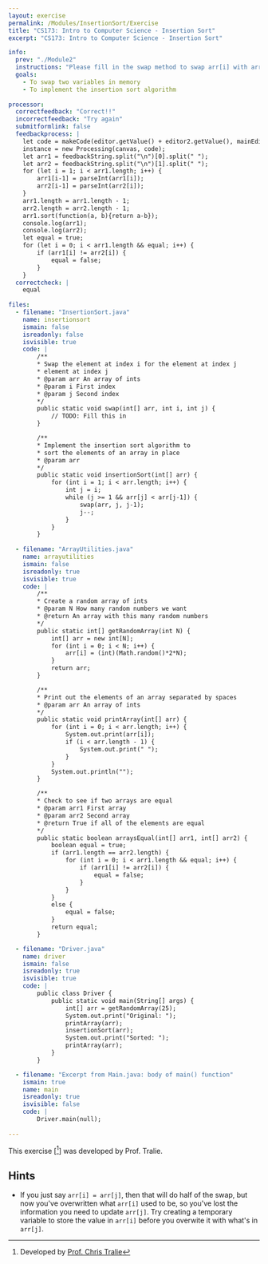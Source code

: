 ```yaml
---
layout: exercise
permalink: /Modules/InsertionSort/Exercise
title: "CS173: Intro to Computer Science - Insertion Sort"
excerpt: "CS173: Intro to Computer Science - Insertion Sort"

info:
  prev: "./Module2"
  instructions: "Please fill in the swap method to swap arr[i] with arr[j]. Below is some of the code we wrote in the video to setup random arrays, as well as skeleton code for insertion sort. The main method fills in a random array, prints that array, calls the insertionSort method, and then prints the result. Once this method works properly, your insertion sort code will properly sort the array. At this point, a survey will pop up. Please input your name, and also copy in the code that you wrote in the swap method"
  goals:
    - To swap two variables in memory
    - To implement the insertion sort algorithm
    
processor:  
  correctfeedback: "Correct!!" 
  incorrectfeedback: "Try again"
  submitformlink: false
  feedbackprocess: | 
    let code = makeCode(editor.getValue() + editor2.getValue(), mainEditor.getValue());
    instance = new Processing(canvas, code);
    let arr1 = feedbackString.split("\n")[0].split(" ");
    let arr2 = feedbackString.split("\n")[1].split(" ");
    for (let i = 1; i < arr1.length; i++) {
        arr1[i-1] = parseInt(arr1[i]);
        arr2[i-1] = parseInt(arr2[i]);
    }
    arr1.length = arr1.length - 1;
    arr2.length = arr2.length - 1;
    arr1.sort(function(a, b){return a-b});
    console.log(arr1);
    console.log(arr2);
    let equal = true;
    for (let i = 0; i < arr1.length && equal; i++) {
        if (arr1[i] != arr2[i]) {
            equal = false;
        }
    }
  correctcheck: |
    equal
 
files:
  - filename: "InsertionSort.java"
    name: insertionsort
    ismain: false
    isreadonly: false
    isvisible: true
    code: |
        /**
        * Swap the element at index i for the element at index j
        * element at index j
        * @param arr An array of ints
        * @param i First index
        * @param j Second index
        */
        public static void swap(int[] arr, int i, int j) {
            // TODO: Fill this in
        }

        /**
        * Implement the insertion sort algorithm to
        * sort the elements of an array in place
        * @param arr 
        */
        public static void insertionSort(int[] arr) {
            for (int i = 1; i < arr.length; i++) {
                int j = i;
                while (j >= 1 && arr[j] < arr[j-1]) {
                    swap(arr, j, j-1);
                    j--;
                }
            }
        }
    
  - filename: "ArrayUtilities.java"
    name: arrayutilities
    ismain: false
    isreadonly: true
    isvisible: true
    code: |
        /**
        * Create a random array of ints
        * @param N How many random numbers we want
        * @return An array with this many random numbers
        */
        public static int[] getRandomArray(int N) {
            int[] arr = new int[N];
            for (int i = 0; i < N; i++) {
                arr[i] = (int)(Math.random()*2*N);
            }
            return arr;
        }

        /**
        * Print out the elements of an array separated by spaces
        * @param arr An array of ints
        */
        public static void printArray(int[] arr) {
            for (int i = 0; i < arr.length; i++) {
                System.out.print(arr[i]);
                if (i < arr.length - 1) {
                    System.out.print(" ");
                }
            }
            System.out.println("");
        }

        /**
        * Check to see if two arrays are equal
        * @param arr1 First array
        * @param arr2 Second array
        * @return True if all of the elements are equal
        */
        public static boolean arraysEqual(int[] arr1, int[] arr2) {
            boolean equal = true;
            if (arr1.length == arr2.length) {
                for (int i = 0; i < arr1.length && equal; i++) {
                    if (arr1[i] != arr2[i]) {
                        equal = false;
                    }
                }
            }
            else {
                equal = false;
            }
            return equal;
        }

  - filename: "Driver.java"
    name: driver
    ismain: false
    isreadonly: true
    isvisible: true
    code: | 
        public class Driver {
            public static void main(String[] args) {
                int[] arr = getRandomArray(25);
                System.out.print("Original: ");
                printArray(arr);
                insertionSort(arr);
                System.out.print("Sorted: ");
                printArray(arr);
            }
        }    

  - filename: "Excerpt from Main.java: body of main() function"
    ismain: true
    name: main
    isreadonly: true
    isvisible: false
    code: |
        Driver.main(null);
        
---
```


This exercise \[[^1]\] was developed by Prof. Tralie.

## Hints

* If you just say `arr[i] = arr[j]`, then that will do half of the swap, but now you've overwritten what `arr[i]` used to be, so you've lost the information you need to update `arr[j]`. Try creating a temporary variable to store the value in `arr[i]` before you overwite it with what's in `arr[j]`.

[^1]: Developed by [Prof. Chris Tralie](https://www.ursinus.edu/live/profiles/4502-christopher-j-tralie)